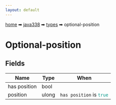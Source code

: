 ```yaml
---
layout: default
---
```


[home](/) ➡ [java338](/protocol/java338) ➡ [types](/protocol/java338/types) ➡ optional-position

# Optional-position

## Fields

Name | Type | When
---|---|:---:
has position | bool | 
position | ulong | <code>has position</code> is <code><span style="color:#009688">true</span></code>

